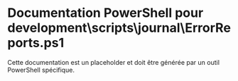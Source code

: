 # Documentation PowerShell pour development\scripts\journal\ErrorReports.ps1

Cette documentation est un placeholder et doit être générée par un outil PowerShell spécifique.
